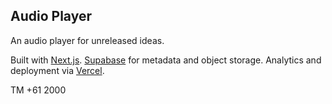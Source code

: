 ## Audio Player

An audio player for unreleased ideas.

Built with [Next.js](https://nextjs.org/). [Supabase](https://supabase.com/) for metadata and object storage. Analytics and deployment via [Vercel](https://vercel.com/home).

TM +61 2000

